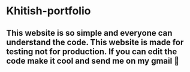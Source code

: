 # Khitish-portfolio
<h2>This website is so simple and everyone can understand the code. This website is made for testing not for production. If you can edit the code make it cool and send me on my gmail 🤟 </h2>
